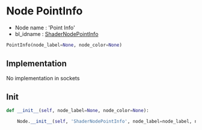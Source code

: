 # Node PointInfo

- Node name : 'Point Info'
- bl_idname : [ShaderNodePointInfo](https://docs.blender.org/api/current/bpy.types.ShaderNodePointInfo.html)


``` python
PointInfo(node_label=None, node_color=None)
```
## Implementation

No implementation in sockets

## Init

``` python
def __init__(self, node_label=None, node_color=None):

    Node.__init__(self, 'ShaderNodePointInfo', node_label=node_label, node_color=node_color)
```
